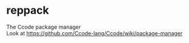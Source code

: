# reppack
The Ccode package manager  
Look at https://github.com/Ccode-lang/Ccode/wiki/package-manager
